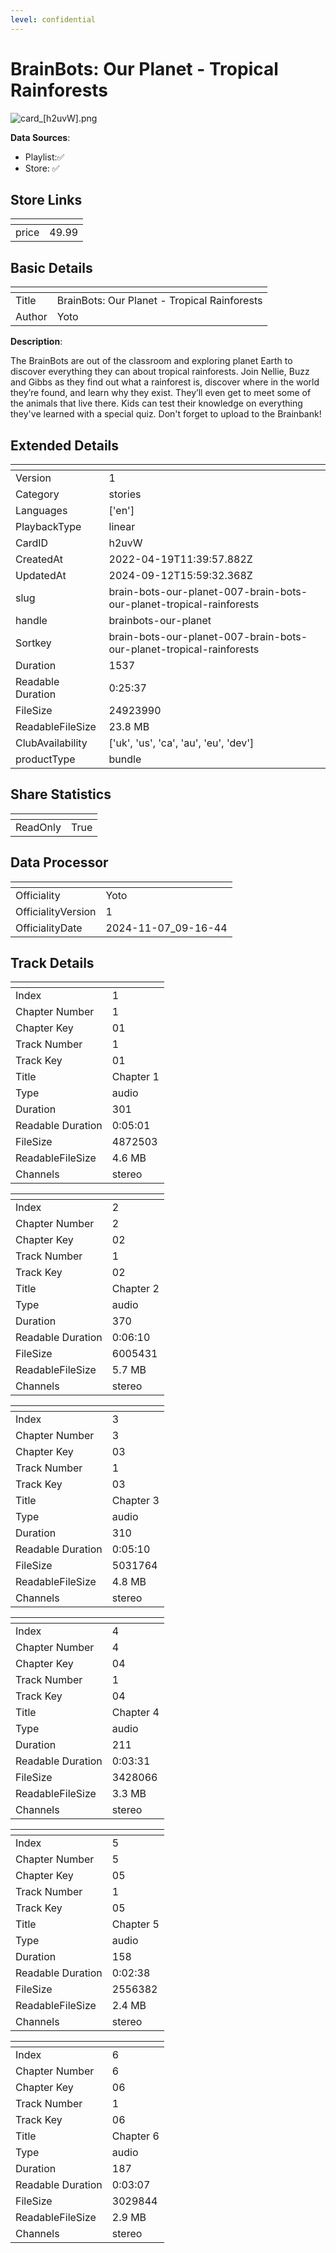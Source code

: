 ```yaml
---
level: confidential
---
```

# BrainBots: Our Planet - Tropical Rainforests

![card_[h2uvW].png](../../img/cards/card_[h2uvW].png)

**Data Sources**: 

- Playlist:✅
- Store: ✅


## Store Links

| <!-- --> | <!-- --> |
| - | - |
| price | 49.99 |


## Basic Details

| <!-- --> | <!-- --> |
| - | - |
| Title | BrainBots: Our Planet - Tropical Rainforests |
| Author | Yoto |

**Description**:

The BrainBots are out of the classroom and exploring planet Earth to discover everything they can about tropical rainforests.  Join Nellie, Buzz and Gibbs as they find out what a rainforest is, discover where in the world they’re found, and learn why they exist. They’ll even get to meet some of the animals that live there.  Kids can test their knowledge on everything they've learned with a special quiz. Don't forget to upload to the Brainbank!


## Extended Details

| <!-- --> | <!-- --> |
| - | - |
| Version | 1 |
| Category | stories |
| Languages | ['en'] |
| PlaybackType | linear |
| CardID | h2uvW |
| CreatedAt | 2022-04-19T11:39:57.882Z |
| UpdatedAt | 2024-09-12T15:59:32.368Z |
| slug | brain-bots-our-planet-007-brain-bots-our-planet-tropical-rainforests |
| handle | brainbots-our-planet |
| Sortkey | brain-bots-our-planet-007-brain-bots-our-planet-tropical-rainforests |
| Duration | 1537 |
| Readable Duration | 0:25:37 |
| FileSize | 24923990 |
| ReadableFileSize | 23.8 MB |
| ClubAvailability | ['uk', 'us', 'ca', 'au', 'eu', 'dev'] |
| productType | bundle |


## Share Statistics

| <!-- --> | <!-- --> |
| - | - |
| ReadOnly | True |


## Data Processor

| <!-- --> | <!-- --> |
| - | - |
| Officiality | Yoto
| OfficialityVersion | 1
| OfficialityDate | 2024-11-07_09-16-44


## Track Details

| <!-- --> | <!-- --> |
| - | - |
| Index | 1 |
| Chapter Number | 1 |
| Chapter Key | 01 |
| Track Number | 1 |
| Track Key | 01 |
| Title | Chapter 1 |
| Type | audio |
| Duration | 301 |
| Readable Duration | 0:05:01 |
| FileSize | 4872503 |
| ReadableFileSize | 4.6 MB |
| Channels | stereo |

| <!-- --> | <!-- --> |
| - | - |
| Index | 2 |
| Chapter Number | 2 |
| Chapter Key | 02 |
| Track Number | 1 |
| Track Key | 02 |
| Title | Chapter 2 |
| Type | audio |
| Duration | 370 |
| Readable Duration | 0:06:10 |
| FileSize | 6005431 |
| ReadableFileSize | 5.7 MB |
| Channels | stereo |

| <!-- --> | <!-- --> |
| - | - |
| Index | 3 |
| Chapter Number | 3 |
| Chapter Key | 03 |
| Track Number | 1 |
| Track Key | 03 |
| Title | Chapter 3 |
| Type | audio |
| Duration | 310 |
| Readable Duration | 0:05:10 |
| FileSize | 5031764 |
| ReadableFileSize | 4.8 MB |
| Channels | stereo |

| <!-- --> | <!-- --> |
| - | - |
| Index | 4 |
| Chapter Number | 4 |
| Chapter Key | 04 |
| Track Number | 1 |
| Track Key | 04 |
| Title | Chapter 4 |
| Type | audio |
| Duration | 211 |
| Readable Duration | 0:03:31 |
| FileSize | 3428066 |
| ReadableFileSize | 3.3 MB |
| Channels | stereo |

| <!-- --> | <!-- --> |
| - | - |
| Index | 5 |
| Chapter Number | 5 |
| Chapter Key | 05 |
| Track Number | 1 |
| Track Key | 05 |
| Title | Chapter 5 |
| Type | audio |
| Duration | 158 |
| Readable Duration | 0:02:38 |
| FileSize | 2556382 |
| ReadableFileSize | 2.4 MB |
| Channels | stereo |

| <!-- --> | <!-- --> |
| - | - |
| Index | 6 |
| Chapter Number | 6 |
| Chapter Key | 06 |
| Track Number | 1 |
| Track Key | 06 |
| Title | Chapter 6 |
| Type | audio |
| Duration | 187 |
| Readable Duration | 0:03:07 |
| FileSize | 3029844 |
| ReadableFileSize | 2.9 MB |
| Channels | stereo |

